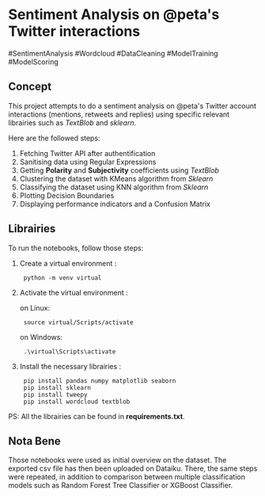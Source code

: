 # Sentiment Analysis on @peta's Twitter interactions

#SentimentAnalysis #Wordcloud #DataCleaning #ModelTraining #ModelScoring

## Concept

This project attempts to do a sentiment analysis on @peta's Twitter account interactions (mentions, retweets and replies) using specific relevant librairies such as *TextBlob* and *sklearn*.

Here are the followed steps: 

1. Fetching Twitter API after authentification
2. Sanitising data using Regular Expressions
3. Getting **Polarity** and **Subjectivity** coefficients using *TextBlob*
4. Clustering the dataset with KMeans algorithm from *Sklearn*
5. Classifying the dataset using KNN algorithm from *Sklearn*
6. Plotting Decision Boundaries
7. Displaying performance indicators and a Confusion Matrix

## Librairies

To run the notebooks, follow those steps:

1. Create a virtual environment :

        python -m venv virtual
        
2. Activate the virtual environment :

    on Linux:

        source virtual/Scripts/activate
        
    on Windows:
        
        .\virtual\Scripts\activate
        
3. Install the necessary librairies :

        pip install pandas numpy matplotlib seaborn
        pip install sklearn
        pip install tweepy
        pip install wordcloud textblob

PS: All the librairies can be found in **requirements.txt**.

## Nota Bene

Those notebooks were used as initial overview on the dataset. The exported csv file has then been uploaded on Dataiku. There, the same steps were repeated, in addition to comparison between multiple classification models such as Random Forest Tree Classifier or XGBoost Classifier.
